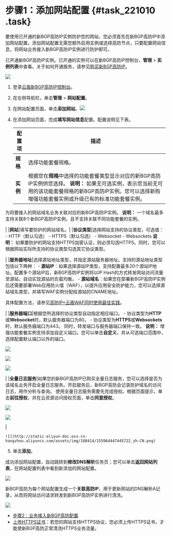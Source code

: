 # 步骤1：添加网站配置 {#task_221010 .task}

要使用已开通的新BGP高防IP实例防护您的网站，您必须首先在新BGP高防IP中添加网站配置。添加网站配置无需您额外启用实例或选择高防节点，只要配置网站信息，将网站业务接入新BGP高防IP实例进行防护即可。

已开通新BGP高防IP实例。已开通的实例可以在新BGP高防IP控制台，**管理** \> **实例列表**中查看。关于如何开通服务，请参见[购买新BGP高防IP](cn.zh-CN/新BGP高防IP/产品定价/购买新BGP高防IP.md#)。

![](http://static-aliyun-doc.oss-cn-hangzhou.aliyuncs.com/assets/img/188414/155964447345786_zh-CN.png)

1.  登录[云盾新BGP高防IP控制台](https://yundunnext.console.aliyun.com/?p=ddoscoo)。
2.  在左侧导航栏，单击**管理** \> **网站配置**。
3.  在网站配置页面，单击**添加网站**。![](http://static-aliyun-doc.oss-cn-hangzhou.aliyuncs.com/assets/img/188414/155964447445721_zh-CN.png)


4.  在添加网站页面，完成**填写网站信息**配置。配置说明见下表。 

    |配置项|描述|
    |---|--|
    |**规格**|选择功能套餐规格。|
    |**实例**|根据您在**规格**中选择的功能套餐类型显示对应的新BGP高防IP实例供您选择。 **说明：** 如果无可选实例，表示您当前无可用的该功能套餐规格的新BGP高防IP实例。您可以选择新购增强功能套餐实例或升级已有的标准功能套餐实例。

 为将要接入的网站域名业务关联对应的新BGP高防IP实例。 **说明：** 一个域名最多支持关联8个新BGP高防IP实例，且不支持关联不同功能套餐的实例。

 |
    |**网站**|填写要防护的网站域名。|
    |**协议类型**|选择网站支持的协议类型，可选值：     -   HTTP（默认勾选）
    -   HTTPS（默认勾选）
    -   Websocket
    -   Websockets
 **说明：** 如果要防护的网站支持HTTPS加密认证，则必须勾选HTTPS。同时，您可以根据网站实际所支持的协议类型勾选其它协议类型。

 |
    |**服务器地址**|选择源站地址类型，并指定源站服务器地址。支持的源站地址类型包括以下两种：     -   **源站IP**：如果选择源站IP类型，支持配置最多20个源站IP地址。配置多个源站IP后，新BGP高防IP实例将以IP Hash的方式转发网站访问流量至源站，自动实现源站的负载均衡。
    -   **源站域名**：如果您在部署新BGP高防IP实例后还需要部署Web应用防火墙（WAF），以提升应用安全防护能力，您可以选择源站域名类型，并填写WAF实例分配给源站的CNAME地址。

具体配置方法，请参见[高防IP+云盾WAF同时使用最佳实践](../../../../cn.zh-CN/DDoS高防IP/最佳实践/"高防IP+云盾WAF"同时使用.md#)。

 |
    |**服务器端口**|根据您所选择的协议类型自动指定相应端口。     -   协议类型为**HTTP**或**Websocket**时，默认服务器端口为80。
    -   协议类型为**HTTPS**或**Websockets**时，默认服务器端口为443。
 同时，转发端口与服务器端口保持一致。 **说明：** 增强功能套餐实例支持添加自定义端口。您可以单击**自定义**，并从可选端口范围中，选择配置默认端口以外的端口。

![](http://static-aliyun-doc.oss-cn-hangzhou.aliyuncs.com/assets/img/188414/155964447445781_zh-CN.png)

![](http://static-aliyun-doc.oss-cn-hangzhou.aliyuncs.com/assets/img/188414/155964447445782_zh-CN.png)

![](http://static-aliyun-doc.oss-cn-hangzhou.aliyuncs.com/assets/img/188414/155964447445783_zh-CN.png)

 |
    |**全量日志服务**|如果您的新BGP高防IP已购买全量日志服务，您可以选择是否为该域名业务开启全量日志服务。开启服务后，新BGP高防会记录防护域名的访问日志，用作分析与查询。 使用全量日志服务需要先完成授权。根据页面提示，单击**前往授权**，并在云资源访问授权页面，单击**同意授权**。

![](http://static-aliyun-doc.oss-cn-hangzhou.aliyuncs.com/assets/img/188414/155964447445872_zh-CN.png)

![](http://static-aliyun-doc.oss-cn-hangzhou.aliyuncs.com/assets/img/188414/155964447445873_zh-CN.png)

 |

    ![](http://static-aliyun-doc.oss-cn-hangzhou.aliyuncs.com/assets/img/188414/155964447445722_zh-CN.png)

5.  单击**添加**。

成功添加网站配置，自动跳转到**修改DNS解析**任务页；您可以单击**返回网站列表**，在网站配置列表中看到新添加的网站配置。

![](http://static-aliyun-doc.oss-cn-hangzhou.aliyuncs.com/assets/img/188414/155964447445724_zh-CN.png)

新BGP高防为每个网站配置生成一个**关联高防IP**，用于更新网站的DNS解析A记录，从而将网站访问请求转发到新BGP高防IP实例进行清洗。

![](http://static-aliyun-doc.oss-cn-hangzhou.aliyuncs.com/assets/img/188414/155964447445725_zh-CN.png)

-   [步骤2：业务接入新BGP高防配置](cn.zh-CN/新BGP高防IP/快速入门/防护网站业务/步骤2：业务接入新BGP高防配置.md#)
-   [上传HTTPS证书](cn.zh-CN/新BGP高防IP/用户指南/上传HTTPS证书.md#)：若您的网站支持HTTPS协议，您必须上传HTTPS证书，才能使新BGP高防正常清洗HTTPS业务流量。

